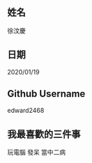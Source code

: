姓名
----
徐汶慶

日期
----
2020/01/19

Github Username
---------------
edward2468

我最喜歡的三件事
---------------
玩電腦 發呆 當中二病